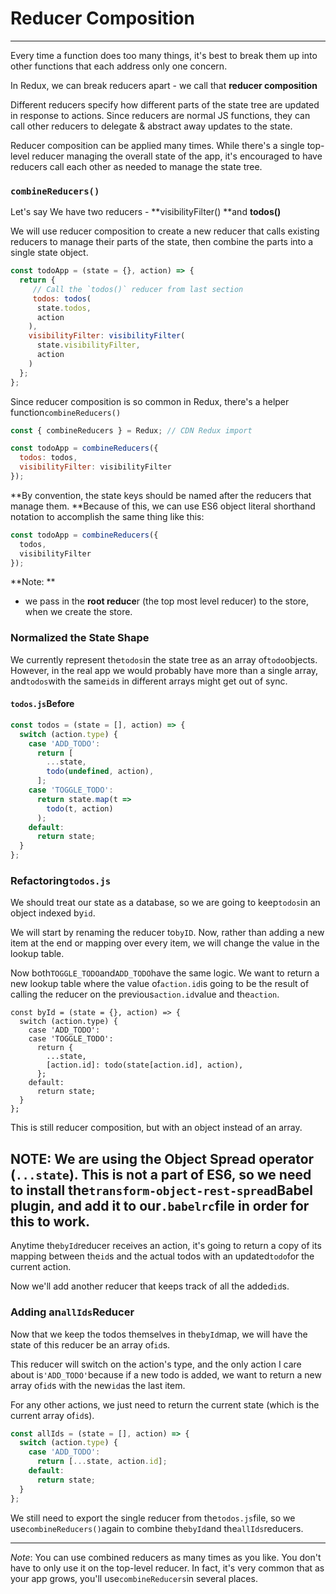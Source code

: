# Reducer Composition

---

Every time a function does too many things, it's best to break them up into other functions that each address only one concern.

In Redux, we can break reducers apart - we call that **reducer composition**

Different reducers specify how different parts of the state tree are updated in response to actions. Since reducers are normal JS functions, they can call other reducers to delegate & abstract away updates to the state.

Reducer composition can be applied many times. While there's a single top-level reducer managing the overall state of the app, it's encouraged to have reducers call each other as needed to manage the state tree.

### `combineReducers()`

Let's say We have two reducers - **visibilityFilter\(\) **and **todos\(\)**

We will use reducer composition to create a new reducer that calls existing reducers to manage their parts of the state, then combine the parts into a single state object.

```js
const todoApp = (state = {}, action) => {
  return {
     // Call the `todos()` reducer from last section
     todos: todos(
      state.todos,
      action
    ),
    visibilityFilter: visibilityFilter(
      state.visibilityFilter,
      action
    )
  };
};
```

Since reducer composition is so common in Redux, there's a helper function`combineReducers()`

```js
const { combineReducers } = Redux; // CDN Redux import

const todoApp = combineReducers({
  todos: todos,
  visibilityFilter: visibilityFilter
});
```

**By convention, the state keys should be named after the reducers that manage them. **Because of this, we can use ES6 object literal shorthand notation to accomplish the same thing like this:

```js
const todoApp = combineReducers({
  todos,
  visibilityFilter
});
```

**Note: **

* we pass in the **root reduce**r \(the top most level reducer\) to the store, when we create the store.

### Normalized the State Shape

We currently represent the`todos`in the state tree as an array of`todo`objects. However, in the real app we would probably have more than a single array, and`todos`with the same`id`s in different arrays might get out of sync.

#### `todos.js`Before

```js
const todos = (state = [], action) => {
  switch (action.type) {
    case 'ADD_TODO':
      return [
        ...state,
        todo(undefined, action),
      ];
    case 'TOGGLE_TODO':
      return state.map(t =>
        todo(t, action)
      );
    default:
      return state;
  }
};
```

### Refactoring`todos.js`

We should treat our state as a database, so we are going to keep`todos`in an object indexed by`id`.

We will start by renaming the reducer to`byID`. Now, rather than adding a new item at the end or mapping over every item, we will change the value in the lookup table.

Now both`TOGGLE_TODO`and`ADD_TODO`have the same logic. We want to return a new lookup table where the value of`action.id`is going to be the result of calling the reducer on the previous`action.id`value and the`action`.

```
const byId = (state = {}, action) => {
  switch (action.type) {
    case 'ADD_TODO':
    case 'TOGGLE_TODO':
      return {
        ...state,
        [action.id]: todo(state[action.id], action),
      };
    default:
      return state;
  }
};
```

  
This is still reducer composition, but with an object instead of an array.

## **NOTE**: We are using the Object Spread operator \(`...state`\). This is not a part of ES6, so we need to install the`transform-object-rest-spread`Babel plugin, and add it to our`.babelrc`file in order for this to work.

Anytime the`byId`reducer receives an action, it's going to return a copy of its mapping between the`id`s and the actual todos with an updated`todo`for the current action.

Now we'll add another reducer that keeps track of all the added`id`s.

### Adding an`allIds`Reducer

Now that we keep the todos themselves in the`byId`map, we will have the state of this reducer be an array of`id`s.

This reducer will switch on the action's type, and the only action I care about is`'ADD_TODO'`because if a new todo is added, we want to return a new array of`id`s with the new`id`as the last item.

For any other actions, we just need to return the current state \(which is the current array of`id`s\).

```js
const allIds = (state = [], action) => {
  switch (action.type) {
    case 'ADD_TODO':
      return [...state, action.id];
    default:
      return state;
  }
};
```

We still need to export the single reducer from the`todos.js`file, so we use`combineReducers()`again to combine the`byId`and the`allIds`reducers.

  


---

_Note_: You can use combined reducers as many times as you like. You don't have to only use it on the top-level reducer. In fact, it's very common that as your app grows, you'll use`combineReducers`in several places.







